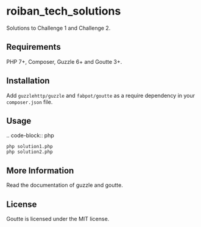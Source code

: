 # roiban_tech_solutions

Solutions to Challenge 1 and Challenge 2.

Requirements
------------

PHP 7+, Composer, Guzzle 6+ and Goutte 3+.

Installation
------------

Add ``guzzlehttp/guzzle`` and ``fabpot/goutte`` as a require dependency in your ``composer.json`` file.

Usage
-----

.. code-block:: php

	php solution1.php
	php solution2.php

More Information
----------------

Read the documentation of guzzle and goutte.

License
-------

Goutte is licensed under the MIT license.


